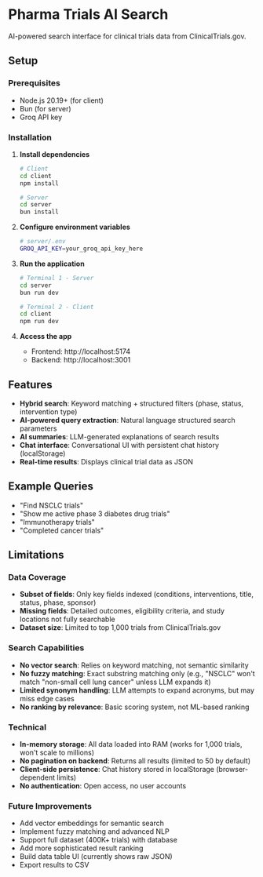 # Pharma Trials AI Search

AI-powered search interface for clinical trials data from ClinicalTrials.gov.

## Setup

### Prerequisites

- Node.js 20.19+ (for client)
- Bun (for server)
- Groq API key

### Installation

1. **Install dependencies**

   ```bash
   # Client
   cd client
   npm install

   # Server
   cd server
   bun install
   ```

2. **Configure environment variables**

   ```bash
   # server/.env
   GROQ_API_KEY=your_groq_api_key_here
   ```

3. **Run the application**

   ```bash
   # Terminal 1 - Server
   cd server
   bun run dev

   # Terminal 2 - Client
   cd client
   npm run dev
   ```

4. **Access the app**
   - Frontend: http://localhost:5174
   - Backend: http://localhost:3001

## Features

- **Hybrid search**: Keyword matching + structured filters (phase, status, intervention type)
- **AI-powered query extraction**: Natural language structured search parameters
- **AI summaries**: LLM-generated explanations of search results
- **Chat interface**: Conversational UI with persistent chat history (localStorage)
- **Real-time results**: Displays clinical trial data as JSON

## Example Queries

- "Find NSCLC trials"
- "Show me active phase 3 diabetes drug trials"
- "Immunotherapy trials"
- "Completed cancer trials"

## Limitations

### Data Coverage

- **Subset of fields**: Only key fields indexed (conditions, interventions, title, status, phase, sponsor)
- **Missing fields**: Detailed outcomes, eligibility criteria, and study locations not fully searchable
- **Dataset size**: Limited to top 1,000 trials from ClinicalTrials.gov

### Search Capabilities

- **No vector search**: Relies on keyword matching, not semantic similarity
- **No fuzzy matching**: Exact substring matching only (e.g., "NSCLC" won't match "non-small cell lung cancer" unless LLM expands it)
- **Limited synonym handling**: LLM attempts to expand acronyms, but may miss edge cases
- **No ranking by relevance**: Basic scoring system, not ML-based ranking

### Technical

- **In-memory storage**: All data loaded into RAM (works for 1,000 trials, won't scale to millions)
- **No pagination on backend**: Returns all results (limited to 50 by default)
- **Client-side persistence**: Chat history stored in localStorage (browser-dependent limits)
- **No authentication**: Open access, no user accounts

### Future Improvements

- Add vector embeddings for semantic search
- Implement fuzzy matching and advanced NLP
- Support full dataset (400K+ trials) with database
- Add more sophisticated result ranking
- Build data table UI (currently shows raw JSON)
- Export results to CSV
